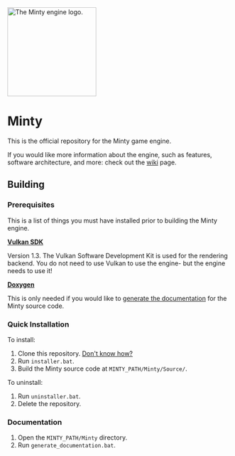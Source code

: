 <image src="https://github.com/mtalyat/Minty/blob/main/Images/Icon.png" alt="The Minty engine logo." width=200>

# Minty
This is the official repository for the Minty game engine.

If you would like more information about the engine, such as features, software architecture, and more: check out the [wiki](https://github.com/mtalyat/Minty/wiki) page.

## Building

### Prerequisites

This is a list of things you must have installed prior to building the Minty engine.

**[Vulkan SDK](https://www.lunarg.com/vulkan-sdk/)**

Version 1.3. The Vulkan Software Development Kit is used for the rendering backend. You do not need to use Vulkan to use the engine- but the engine needs to use it!

**[Doxygen](https://www.doxygen.nl/download.html)**

This is only needed if you would like to [generate the documentation](#documentation) for the Minty source code.

### Quick Installation

To install:

1. Clone this repository. [Don't know how?](https://docs.github.com/en/repositories/creating-and-managing-repositories/cloning-a-repository)
2. Run `installer.bat`.
3. Build the Minty source code at `MINTY_PATH/Minty/Source/`.

To uninstall:
1. Run `uninstaller.bat`.
2. Delete the repository.

### Documentation

1. Open the `MINTY_PATH/Minty` directory.
2. Run `generate_documentation.bat`.
